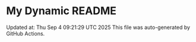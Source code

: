 # My Dynamic README
Updated at: Thu Sep  4 09:21:29 UTC 2025
This file was auto-generated by GitHub Actions.

